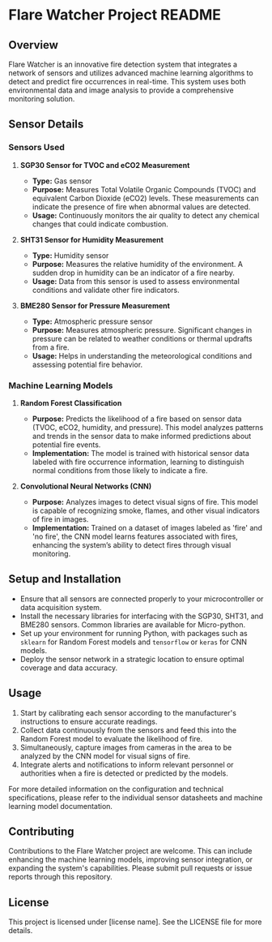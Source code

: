 # Flare Watcher Project README

## Overview
Flare Watcher is an innovative fire detection system that integrates a network of sensors and utilizes advanced machine learning algorithms to detect and predict fire occurrences in real-time. This system uses both environmental data and image analysis to provide a comprehensive monitoring solution.

## Sensor Details

### Sensors Used

1. **SGP30 Sensor for TVOC and eCO2 Measurement**
   - **Type:** Gas sensor
   - **Purpose:** Measures Total Volatile Organic Compounds (TVOC) and equivalent Carbon Dioxide (eCO2) levels. These measurements can indicate the presence of fire when abnormal values are detected.
   - **Usage:** Continuously monitors the air quality to detect any chemical changes that could indicate combustion.

2. **SHT31 Sensor for Humidity Measurement**
   - **Type:** Humidity sensor
   - **Purpose:** Measures the relative humidity of the environment. A sudden drop in humidity can be an indicator of a fire nearby.
   - **Usage:** Data from this sensor is used to assess environmental conditions and validate other fire indicators.

3. **BME280 Sensor for Pressure Measurement**
   - **Type:** Atmospheric pressure sensor
   - **Purpose:** Measures atmospheric pressure. Significant changes in pressure can be related to weather conditions or thermal updrafts from a fire.
   - **Usage:** Helps in understanding the meteorological conditions and assessing potential fire behavior.

### Machine Learning Models

1. **Random Forest Classification**
   - **Purpose:** Predicts the likelihood of a fire based on sensor data (TVOC, eCO2, humidity, and pressure). This model analyzes patterns and trends in the sensor data to make informed predictions about potential fire events.
   - **Implementation:** The model is trained with historical sensor data labeled with fire occurrence information, learning to distinguish normal conditions from those likely to indicate a fire.

2. **Convolutional Neural Networks (CNN)**
   - **Purpose:** Analyzes images to detect visual signs of fire. This model is capable of recognizing smoke, flames, and other visual indicators of fire in images.
   - **Implementation:** Trained on a dataset of images labeled as 'fire' and 'no fire', the CNN model learns features associated with fires, enhancing the system’s ability to detect fires through visual monitoring.

## Setup and Installation

- Ensure that all sensors are connected properly to your microcontroller or data acquisition system.
- Install the necessary libraries for interfacing with the SGP30, SHT31, and BME280 sensors. Common libraries are available for Micro-python.
- Set up your environment for running Python, with packages such as `sklearn` for Random Forest models and `tensorflow` or `keras` for CNN models.
- Deploy the sensor network in a strategic location to ensure optimal coverage and data accuracy.

## Usage

1. Start by calibrating each sensor according to the manufacturer's instructions to ensure accurate readings.
2. Collect data continuously from the sensors and feed this into the Random Forest model to evaluate the likelihood of fire.
3. Simultaneously, capture images from cameras in the area to be analyzed by the CNN model for visual signs of fire.
4. Integrate alerts and notifications to inform relevant personnel or authorities when a fire is detected or predicted by the models.

For more detailed information on the configuration and technical specifications, please refer to the individual sensor datasheets and machine learning model documentation.

## Contributing

Contributions to the Flare Watcher project are welcome. This can include enhancing the machine learning models, improving sensor integration, or expanding the system's capabilities. Please submit pull requests or issue reports through this repository.

## License

This project is licensed under [license name]. See the LICENSE file for more details.

